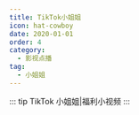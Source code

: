 ```yaml
---
title: TikTok小姐姐
icon: hat-cowboy
date: 2020-01-01
order: 4
category:
  - 影视点播
tag:
  - 小姐姐
---
```


<ArtPlayer :src="state.src" :config="mpConfig(state.p)" />

::: tip TikTok 小姐姐|福利小视频
:::

<script setup>
  import { mpConfig } from '@cps/artConst'
  import { vod } from '@db'
  import { useStorage } from '@vueuse/core'
  import { onMounted } from "vue";

  const state = useStorage(
    "tiktok",
    {
      src:"",
      p: []
    }
  )

  onMounted( async () => {
    const { data } = await vod.find({ "name": "tiktok" })
    state.value.p = data.slice(0, 100)
    state.value.src = data[0].url
  });

</script>
